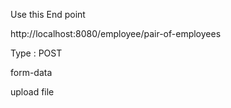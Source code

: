 Use this End point

http://localhost:8080/employee/pair-of-employees

Type : POST

form-data

upload file
